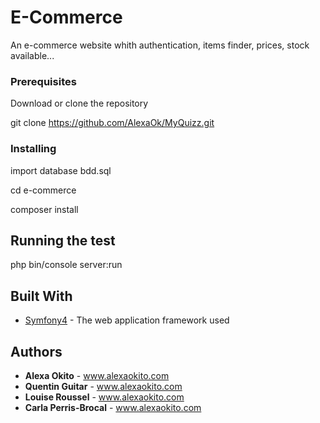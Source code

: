 # E-Commerce

An e-commerce website whith authentication, items finder, prices, stock available...


### Prerequisites

Download or clone the repository

git clone https://github.com/AlexaOk/MyQuizz.git

### Installing

import database bdd.sql

cd e-commerce

composer install

## Running the test

php bin/console server:run

## Built With

* [Symfony4](https://symfony.com/4) - The web application framework used

## Authors

* **Alexa Okito** - www.alexaokito.com
* **Quentin Guitar** - www.alexaokito.com
* **Louise Roussel** - www.alexaokito.com
* **Carla Perris-Brocal** - www.alexaokito.com
